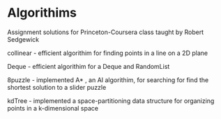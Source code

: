 # Algorithims
Assignment solutions for Princeton-Coursera class taught by Robert Sedgewick

collinear - efficient algorithim for finding points in a line on a 2D plane

Deque - efficient algorithim for a Deque and RandomList

8puzzle - implemented A* , an AI algorithim, for searching for find the shortest solution to a slider puzzle

kdTree - implemented a space-partitioning data structure for organizing points in a k-dimensional space



